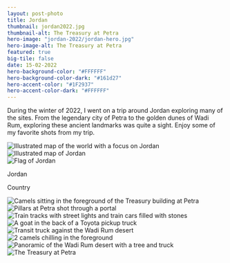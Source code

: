 ```yaml
---
layout: post-photo
title: Jordan
thumbnail: jordan2022.jpg
thumbnail-alt: The Treasury at Petra
hero-image: "jordan-2022/jordan-hero.jpg"
hero-image-alt: The Treasury at Petra
featured: true
big-tile: false
date: 15-02-2022
hero-background-color: "#FFFFFF"
hero-background-color-dark: "#161d27"
hero-accent-color: "#1F2937"
hero-accent-color-dark: "#FFFFFF"
---
```


During the winter of 2022, I went on a trip around Jordan exploring many of the sites. From the legendary city of Petra to the golden dunes of Wadi Rum, exploring these ancient landmarks was quite a sight. Enjoy some of my favorite shots from my trip. 

<!-- TODO should this be a component?? -->
<div class="grid-x grid-padding-x grid-margin-y">
  <div class="grid-x cell">
    <div class="map-container cell grid-x">
      <img class="map" src="../img/photography/jordan-2022/worldmap-jordan.svg" alt="Illustrated map of the world with a focus on Jordan">
      <div class="detail cell small-12 medium-shrink">
        <div class="detailed-map cell">
          <img src="../img/photography/jordan-2022/mapdetail-jordan.svg" alt="Illustrated map of Jordan">
        </div>
        <div class="detail-footer cell grid-x align-middle">
          <div class="cell small-2 medium-shrink flag-wrapper">
            <img src="../img/photography/flags/jordan.svg" alt="Flag of Jordan">
          </div>
          <div class="cell shrink text-wrapper">
            <p class="country-name">Jordan</p>
            <p class="country-label">Country</p>
          </div>
        </div>
      </div>
    </div>
  </div>
</div>

<div class="grid-x grid-padding-x grid-margin-y">
  <div class="cell medium-6">
    <img src="../img/photography/jordan-2022/camel-treasury.jpg" alt="Camels sitting in the foreground of the Treasury building at Petra">
  </div>
  <div class="cell medium-6">
    <img src="../img/photography/jordan-2022/portal.jpg" alt="Pillars at Petra shot through a portal">
  </div>
  <div class="cell">
    <img src="../img/photography/jordan-2022/train-tracks.jpg" alt="Train tracks with street lights and train cars filled with stones">
  </div>
  <div class="cell">
    <img src="../img/photography/jordan-2022/goat-truck.jpg" alt="A goat in the back of a Toyota pickup truck">
  </div>
  <div class="cell">
    <img src="../img/photography/jordan-2022/desert-truck.jpg" alt="Transit truck against the Wadi Rum desert">
  </div>
  <div class="cell">
    <img src="../img/photography/jordan-2022/camels-chilling.jpg" alt="2 camels chilling in the foreground">
  </div>
  <div class="cell">
    <img src="../img/photography/jordan-2022/desert-pano.jpg" alt="Panoramic of the Wadi Rum desert with a tree and truck">
  </div>
  <div class="cell">
    <img src="../img/photography/jordan-2022/petra-treasury.jpg" alt="The Treasury at Petra">
  </div>
</div>